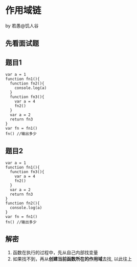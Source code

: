 # 作用域链
by 若愚@饥人谷

## 先看面试题

## 题目1
```
var a = 1
function fn1(){
  function fn2(){
    console.log(a)
  }
  function fn3(){
    var a = 4
    fn2()
  }
  var a = 2
  return fn3
}
var fn = fn1()
fn() //输出多少
```


## 题目2

```
var a = 1
function fn1(){
  function fn3(){
    var a = 4
    fn2()
  }
  var a = 2
  return fn3
}
function fn2(){
  console.log(a)
}
var fn = fn1()
fn() //输出多少
```
## 解密
1. 函数在执行的过程中，先从自己内部找变量
2. 如果找不到，再从**创建当前函数所在的作用域**去找, 以此往上
